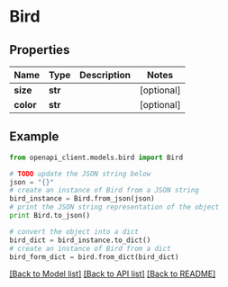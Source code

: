 # Bird


## Properties

Name | Type | Description | Notes
------------ | ------------- | ------------- | -------------
**size** | **str** |  | [optional] 
**color** | **str** |  | [optional] 

## Example

```python
from openapi_client.models.bird import Bird

# TODO update the JSON string below
json = "{}"
# create an instance of Bird from a JSON string
bird_instance = Bird.from_json(json)
# print the JSON string representation of the object
print Bird.to_json()

# convert the object into a dict
bird_dict = bird_instance.to_dict()
# create an instance of Bird from a dict
bird_form_dict = bird.from_dict(bird_dict)
```
[[Back to Model list]](../README.md#documentation-for-models) [[Back to API list]](../README.md#documentation-for-api-endpoints) [[Back to README]](../README.md)


